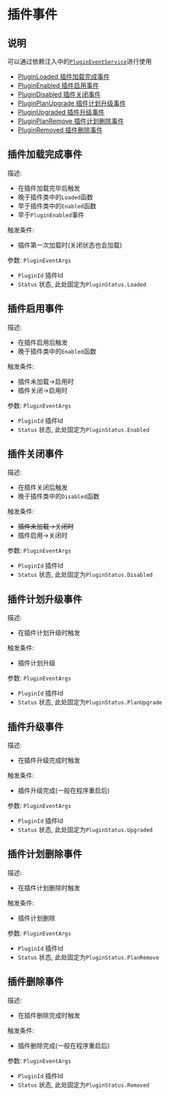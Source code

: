 # 插件事件

## 说明

可以通过依赖注入中的[`PluginEventService`](https://github.com/kitUIN/ShadowPluginLoader.WinUI/blob/master/ShadowPluginLoader.WinUI/PluginEventService.cs)进行使用

- [PluginLoaded 插件加载完成事件](/zh/plugin/event.html#插件加载完成事件)
- [PluginEnabled 插件启用事件](/zh/plugin/event.html#插件启用事件)
- [PluginDisabled 插件关闭事件](/zh/plugin/event.html#插件关闭事件)
- [PluginPlanUpgrade 插件计划升级事件](/zh/plugin/event.html#插件计划升级事件)
- [PluginUpgraded 插件升级事件](/zh/plugin/event.html#插件升级事件)
- [PluginPlanRemove 插件计划删除事件](/zh/plugin/event.html#插件计划删除事件)
- [PluginRemoved 插件删除事件](/zh/plugin/event.html#插件删除事件)

## 插件加载完成事件

描述: 
- 在插件加载完毕后触发
- 晚于插件类中的`Loaded`函数
- 早于插件类中的`Enabled`函数
- 早于`PluginEnabled`事件

触发条件:
- 插件第一次加载时(关闭状态也会加载)

参数: `PluginEventArgs`
- `PluginId` 插件Id
- `Status` 状态, 此处固定为`PluginStatus.Loaded`

## 插件启用事件

描述: 
- 在插件启用后触发
- 晚于插件类中的`Enabled`函数
  
触发条件:
- 插件未加载->启用时
- 插件关闭->启用时

参数: `PluginEventArgs`
- `PluginId` 插件Id
- `Status` 状态, 此处固定为`PluginStatus.Enabled`

## 插件关闭事件

描述: 
- 在插件关闭后触发
- 晚于插件类中的`Disabled`函数
  
触发条件:
- ~~插件未加载->关闭时~~
- 插件启用->关闭时

参数: `PluginEventArgs`
- `PluginId` 插件Id
- `Status` 状态, 此处固定为`PluginStatus.Disabled`

## 插件计划升级事件

描述: 
- 在插件计划升级时触发
  
触发条件:
- 插件计划升级

参数: `PluginEventArgs`
- `PluginId` 插件Id
- `Status` 状态, 此处固定为`PluginStatus.PlanUpgrade`

## 插件升级事件

描述: 
- 在插件升级完成时触发
  
触发条件:
- 插件升级完成(一般在程序重启后)

参数: `PluginEventArgs`
- `PluginId` 插件Id
- `Status` 状态, 此处固定为`PluginStatus.Upgraded`

## 插件计划删除事件

描述: 
- 在插件计划删除时触发
  
触发条件:
- 插件计划删除

参数: `PluginEventArgs`
- `PluginId` 插件Id
- `Status` 状态, 此处固定为`PluginStatus.PlanRemove`

## 插件删除事件

描述: 
- 在插件删除完成时触发
  
触发条件:
- 插件删除完成(一般在程序重启后)

参数: `PluginEventArgs`
- `PluginId` 插件Id
- `Status` 状态, 此处固定为`PluginStatus.Removed`